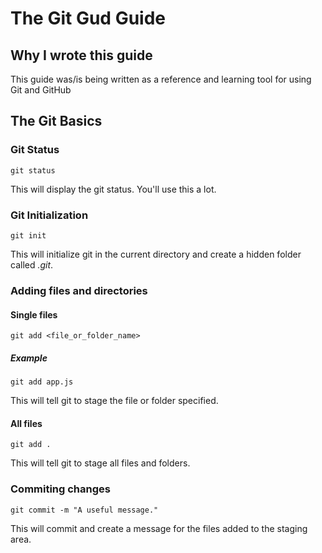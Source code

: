 # The Git Gud Guide

## Why I wrote this guide

This guide was/is being written as a reference and learning tool for using Git and GitHub

## The Git Basics

### Git Status

`git status`

This will display the git status. You'll use this a lot.

### Git Initialization

`git init`

This will initialize git in the current directory and create a hidden folder called *.git*.

### Adding files and directories

#### Single files

`git add <file_or_folder_name>`

##### Example

`git add app.js`

This will tell git to stage the file or folder specified.

#### All files

`git add .`

This will tell git to stage all files and folders.

### Commiting changes

`git commit -m "A useful message."`

This will commit and create a message for the files added to the staging area.